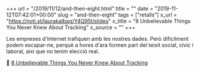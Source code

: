 +++
url = "/2019/11/12/and-then-eight.html"
title = ""
date = "2019-11-12T07:42:01+00:00"
slug = "and-then-eight"
tags = ["retalls"]
x_url = "https://noti.st/laurakalbag/Y4Q95l/slides"
x_title = "8 Unbelievable Things You Never Knew About Tracking"
x_source = ""
+++

Les empreses d'Internet trafiquen amb les nostres dades. Però difícilment podem escapar-ne, perquè a hores d'ara formen part del teixit social, cívic i laboral, així que no tenim elecció real.

📎 [8 Unbelievable Things You Never Knew About Tracking](https://noti.st/laurakalbag/Y4Q95l/slides)
